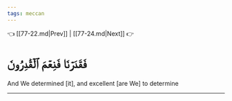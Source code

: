 ```yaml
---
tags: meccan
---
```


👈 [[77-22.md|Prev]] | [[77-24.md|Next]] 👉

# فَقَدَرۡنَا فَنِعۡمَ ٱلۡقَٰدِرُونَ

And We determined [it], and excellent [are We] to determine

---


